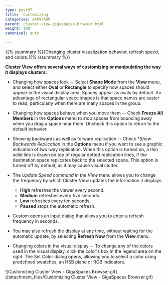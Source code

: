 ```yaml
---
type: post97
title:  Customizing
categories: XAP97ADM
parent: cluster-view-gigaspaces-browser.html
weight: 100
canonical: auto

---
```


{{% ssummary %}}Changing cluster visualization behavior, refresh speed, and colors.{{% /ssummary %}}



**Cluster View offers several ways of customizing or manipulating the way it displays clusters:**

- Changing how spaces look -- Select **Shape Mode** from the **View** menu, and select either **Oval** or **Rectangle** to specify how spaces should appear in the visual display area. Spaces appear as ovals by default. An advantage of rectangular space shapes is that space names are easier to read, particularly when there are many spaces in the group.
- Changing how spaces behave when you move them -- Check **Freeze All Members** in the **Options** menu to stop spaces from bouncing away when you drag a space near them. Uncheck this option to return to the default behavior.
- Showing backwards as well as forward replication -- Check **Show Backwards Replication* in the **Options** menu if you want to see a graphic indication of two-way replication. When this option is turned on, a thin solid line is drawn on top of regular dotted replication lines, if the destination space replicates back to the selected space. This option is turned off by default, as it may cause visual clutter.
- The **Update Speed* command in the *View** menu allows you to change the frequency by which Cluster View updates the information it displays.
    - **High** refreshes the viewer every second.
    - **Medium** refreshes every five seconds.
    - **Low** refreshes every ten seconds.
    - **Paused** stops the automatic refresh.

- Custom opens an input dialog that allows you to enter a refresh frequency in seconds.
- You may also refresh the display at any time, without waiting for the automatic update, by selecting **Refresh Now** from the **View** menu.
- Changing colors in the visual display -- To change any of the colors used in the visual display, click the color's box in the legend area on the right. The Set Color dialog opens, allowing you to select a color using predefined swatches, an HSB plane or RGB indicators.

![Customizing Cluster View - GigaSpaces Browser.gif](/attachment_files/Customizing Cluster View - GigaSpaces Browser.gif)
